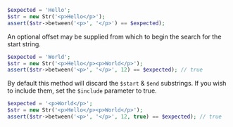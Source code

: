 ```php
$expected = 'Hello';
$str = new Str('<p>Hello</p>');
assert($str->between('<p>', '</p>') == $expected);
```

An optional offset may be supplied from which to begin the search for the start string.

```php
$expected = 'World';
$str = new Str('<p>Hello</p><p>World</p>');
assert($str->between('<p>', '</p>', 12) == $expected); // true
```

By default this method will discard the `$start` & `$end` substrings.
If you wish to include them, set the `$include` parameter to true.

```php
$expected = '<p>World</p>';
$str = new Str('<p>Hello</p><p>World</p>');
assert($str->between('<p>', '</p>', 12, true) == $expected); // true
```
